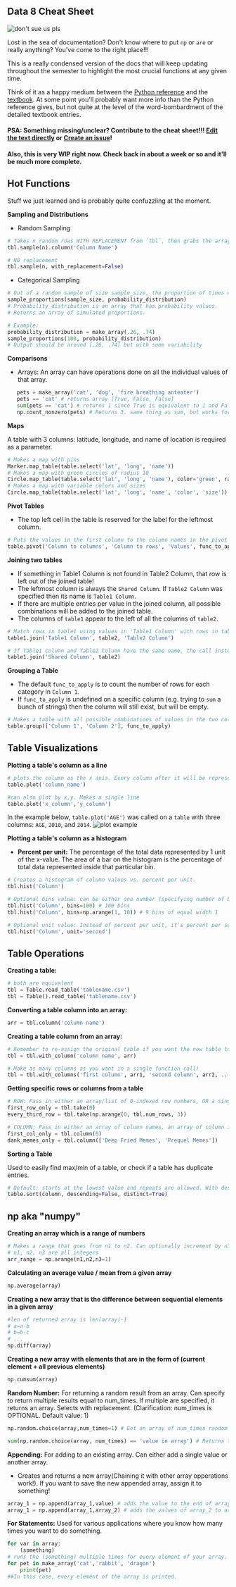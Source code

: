 ## Data 8 Cheat Sheet

![don't sue us pls](https://www.inferentialthinking.com/favicon.png)

Lost in the sea of documentation? Don't know where to put `np` or `are` or really anything? You've come to the right place!!!

This is a really condensed version of the docs that will keep updating throughout the semester to highlight the most crucial functions at any given time. 

Think of it as a happy medium between the [Python reference](http://data8.org/fa19/python-reference.html) and the [textbook](https://www.inferentialthinking.com/chapters/intro). At some point you'll probably want more info than the Python reference gives, but not quite at the level of the word-bombardment of the detailed textbook entries. 

#### PSA: Something missing/unclear? Contribute to the cheat sheet!!! [Edit the text directly](https://github.com/64bitpandas/data8-cheat-sheet/edit/master/README.md) or [Create an issue](https://github.com/64bitpandas/data8-cheat-sheet/issues)!

#### Also, this is very WIP right now. Check back in about a week or so and it'll be much more complete.

## Hot Functions
Stuff we just learned and is probably quite confuzzling at the moment.

**Sampling and Distributions**

 - Random Sampling
```python
# Takes n random rows WITH REPLACEMENT from `tbl`, then grabs the array of values in `Column Name`.
tbl.sample(n).column('Column Name')

# NO replacement
tbl.sample(n, with_replacement=False)
```
 - Categorical Sampling
 ```python
 # Out of a random sample of size sample_size, the proportion of times each value in probability_distribution was picked
 sample_proportions(sample_size, probability_distribution)
 # Probability_distribution is an array that has probability values.
 # Returns an array of simulated proportions.

 # Example:
 probability_distribution = make_array(.26, .74)
 sample_proportions(100, probability_distribution)
 # Output should be around [.26, .74] but with some variability
```


**Comparisons**

 - Arrays: An array can have operations done on all the individual values of that array.
 ```python
    pets = make_array('cat', 'dog', 'fire breathing anteater')
    pets == 'cat' # returns array [True, False, False]
    sum(pets == 'cat') # returns 1 since True is equivalent to 1 and False is equivalent to 0
    np.count_nonzero(pets) # Returns 3. same thing as sum, but works for non-boolean arrays.
 ```
    

**Maps**

A table with 3 columns: latitude, longitude, and name of location is required as a parameter.
```python
# Makes a map with pins
Marker.map_table(table.select('lat', 'long', 'name'))
# Makes a map with green circles of radius 10
Circle.map_table(table.select('lat', 'long', 'name'), color='green', radius=10)
# Makes a map with variable colors and sizes
Circle.map_table(table.select('lat', 'long', 'name', 'color', 'size'))
```

**Pivot Tables**
 - The top left cell in the table is reserved for the label for the leftmost column.
```python
# Puts the values in the first column to the column names in the pivot table, and the values in the second column to the row names in the pivot table.
table.pivot('Column to columns', 'Column to rows', 'Values', func_to_apply)
```

**Joining two tables**
 - If something in Table1 Column is not found in Table2 Column, that row is left out of the joined table!
 - The leftmost column is always the `Shared Column`. If `Table2 Column` was specified then its name is `Table1 Column`.
 - If there are multiple entries per value in the joined column, all possible combinations will be added to the joined table.
 - The columns of `table1` appear to the left of all the columns of `table2`.
```python
# Match rows in table1 using values in 'Table1 Column' with rows in table2 using values in 'Table2 Column'.
table1.join('Table1 Column', table2, 'Table2 Column')

# If Table1 Column and Table2 Column have the same name, the call instead is
table1.join('Shared Column', table2)
```

**Grouping a Table**
 - The default `func_to_apply` is to count the number of rows for each category in `Column 1`.
 - If `func_to_apply` is undefined on a specific column (e.g. trying to `sum` a bunch of strings) then the column will still exist, but will be empty.
```python
# Makes a table with all possible combinations of values in the two columns, then applies func_to_apply to the remaining columns in the table.
table.group(['Column 1', 'Column 2'], func_to_apply)
```

## Table Visualizations


**Plotting a table's column as a line**
```python
# plots the column as the x axis. Every column after it will be represented as lines in the line graph.
table.plot('column_name')

#can also plot by x,y. Makes a single line
table.plot('x_column','y_column')
```

In the example below, `table.plot('AGE')` was called on a `table` with three columns: `AGE`, `2010`, and `2014`.
![plot example](./img/plot-multiple.png)

**Plotting a table's column as a histogram**

 - **Percent per unit:** The percentage of the total data represented by 1 unit of the x-value. The area of a bar on the histogram is the percentage of total data represented inside that particular bin.

```python
# Creates a histogram of column values vs. percent per unit.
tbl.hist('Column')

# Optional bins value: can be either one number (specifying number of bins) or an array (specifying the bin start/stop values)
tbl.hist('Column', bins=100) # 100 bins
tbl.hist('Column', bins=np.arange(1, 10)) # 9 bins of equal width 1

# Optional unit value: Instead of percent per unit, it's percent per second or percent per mile, etc.
tbl.hist('Column', unit='second')
```


## Table Operations

**Creating a table:**
```python
# both are equivalent
tbl = Table.read_table('tablename.csv')
tbl = Table().read_table('tablename.csv')
```

**Converting a table column into an array:**
```python
arr = tbl.column('column name')
```

**Creating a table column from an array:**
```python
# Remember to re-assign the original table if you want the new table to be saved!
tbl = tbl.with_column('column name', arr)

# Make as many columns as you want in a single function call!
tbl = tbl.with_columns('first column', arr1, 'second column', arr2, ... ,'nth column', arr_n)
```

**Getting specific rows or columns from a table**
```python
# ROW: Pass in either an array/list of 0-indexed row numbers, OR a single number.
first_row_only = tbl.take(0)
every_third_row = tbl.take(np.arange(0, tbl.num_rows, 3))

# COLUMN: Pass in either an array of column names, an array of column indices, OR individual names/indices.
first_col_only = tbl.column(0)
dank_memes_only = tbl.column(['Deep Fried Memes', 'Prequel Memes'])
```

**Sorting a Table**

Used to easily find max/min of a table, or check if a table has duplicate entries.
```python
# Default: starts at the lowest value and repeats are allowed. With descending=True, starts at the highest value instead. With distinct=False, repeats are ignored.
table.sort(column, descending=False, distinct=True)
```

## np aka "numpy"
**Creating an array which is a range of numbers**
```python
# Makes a range that goes from n1 to n2. Can optionally increment by n3. 
# n1, n2, n3 are all integers
arr_range = np.arange(n1,n2,n3=1)
```
**Calculating an average value / mean from a given array**
```python
np.average(array)
```
**Creating a new array that is the difference between sequential elements in a given array**
```python
#len of returned array is len(array)-1
# a=a-b
# b=b-c
# ...
np.diff(array)
```
**Creating a new array with elements that are in the form of (current element + all previous elements)**
```python
np.cumsum(array)
```
**Random Number:**
For returning a random result from an array. Can specify to return multiple results equal to num_times. If multiple are specified, it returns an array. Selects with replacement.
(Clarification: num_times is OPTIONAL. Default value: 1)
```python
np.random.choice(array,num_times=1) # Get an array of num_times random elements from array.

sum(np.random.choice(array, num_times) == 'value in array') # Returns total number of times 'value in array' appeared inside the random selection
```
**Appending:**
For adding to an existing array. Can either add a single value or another array. 
 - Creates and returns a new array(Chaining it with other array opperations work!). If you want to save the new appended array, assign it to something!
```python
array_1 = np.append(array_1,value) # adds the value to the end of array_1
array_1 = np.append(array_1,array_2) # adds the values of array_2 to array_1
```

**For Statements:**
Used for various applications where you know how many times you want to do something.
```python
for var in array:
    (something)
# runs the (something) multiple times for every element of your array. Additionally assigns a temperary variable to var which is the value in that array for a certain iteration. Ex: the first time the (something) is executed, var is the first element of the array. 
for pet in make_array('cat','rabbit', 'dragon')
    print(pet)
##In this case, every element of the array is printed.
```


<!-- 
You can use the [editor on GitHub](https://github.com/64bitpandas/data8-cheat-sheet/edit/master/README.md) to maintain and preview the content for your website in Markdown files.

Whenever you commit to this repository, GitHub Pages will run [Jekyll](https://jekyllrb.com/) to rebuild the pages in your site, from the content in your Markdown files.

### Markdown

Markdown is a lightweight and easy-to-use syntax for styling your writing. It includes conventions for

```python
def hi():
    a = b + 1
    return a
```

```markdown
Syntax highlighted code block

# Header 1
## Header 2
### Header 3

- Bulleted
- List

1. Numbered
2. List

**Bold** and _Italic_ and `Code` text

[Link](url) and ![Image](src)
```

For more details see [GitHub Flavored Markdown](https://guides.github.com/features/mastering-markdown/).

### Jekyll Themes

Your Pages site will use the layout and styles from the Jekyll theme you have selected in your [repository settings](https://github.com/64bitpandas/data8-cheat-sheet/settings). The name of this theme is saved in the Jekyll `_config.yml` configuration file.

### Support or Contact

Having trouble with Pages? Check out our [documentation](https://help.github.com/categories/github-pages-basics/) or [contact support](https://github.com/contact) and we’ll help you sort it out.


**Bold** _italic_  -->